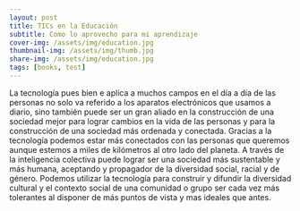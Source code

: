 ```yaml
---
layout: post
title: TICs en la Educación
subtitle: Como lo aprovecho para mi aprendizaje
cover-img: /assets/img/education.jpg
thumbnail-img: /assets/img/thumb.jpg
share-img: /assets/img/education.jpg
tags: [books, test]
---
```


La tecnología pues bien e aplica a muchos campos en el día a día de las personas no solo va referido a los aparatos electrónicos que usamos a diario, sino también puede ser un gran aliado en la construcción de una sociedad mejor para lograr cambios en la vida de las personas y para la construcción de una sociedad más ordenada y conectada.
Gracias a la tecnología podemos estar más conectados con las personas que queremos aunque estemos a miles de kilómetros al otro lado del planeta. A través de la inteligencia colectiva puede lograr ser  una sociedad más sustentable y más humana, aceptando y propagador de la diversidad social, racial y de género. Podemos utilizar la tecnología para construir y difundir la diversidad cultural y el contexto social de una comunidad o grupo ser cada vez más tolerantes al disponer de más puntos de vista y mas ideales que antes.

